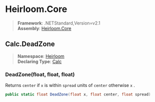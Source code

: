 # Heirloom.Core

> **Framework**: .NETStandard,Version=v2.1  
> **Assembly**: [Heirloom.Core][0]  

## Calc.DeadZone

> **Namespace**: [Heirloom][0]  
> **Declaring Type**: [Calc][1]  

### DeadZone(float, float, float)

Returns `center` if `x` is within `spread` units of `center` otherwise `x` .

```cs
public static float DeadZone(float x, float center, float spread)
```

[0]: ../../../Heirloom.Core.md
[1]: ../Calc.md
